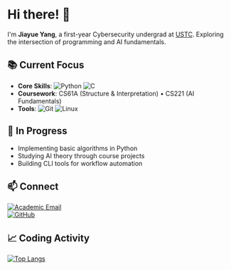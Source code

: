 # Hi there! 👋

I'm **Jiayue Yang**, a first-year Cybersecurity undergrad at [USTC](https://www.ustc.edu.cn/). Exploring the intersection of programming and AI fundamentals.

## 📚 Current Focus
- **Core Skills**: 
  ![Python](https://img.shields.io/badge/Python-3776AB?logo=python)
  ![C](https://img.shields.io/badge/C-A8B9CC?logo=c)
- **Coursework**: 
  CS61A (Structure & Interpretation) • 
  CS221 (AI Fundamentals)
- **Tools**: 
  ![Git](https://img.shields.io/badge/Git-F05032?logo=git)
  ![Linux](https://img.shields.io/badge/Linux-FCC624?logo=linux)

## 🚧 In Progress
- Implementing basic algorithms in Python
- Studying AI theory through course projects
- Building CLI tools for workflow automation

## 📫 Connect
[![Academic Email](https://img.shields.io/badge/USTC_Email-jiayueyang@mail.ustc.edu.cn-006DAC?logo=gmail)](mailto:jiayueyang@mail.ustc.edu.cn)  
[![GitHub](https://img.shields.io/badge/Portfolio-181717?logo=github)](https://github.com/jryyangjy)

## 📈 Coding Activity
[![Top Langs](https://github-readme-stats.vercel.app/api/top-langs/?username=jryyangjy&layout=compact&hide=html&exclude_repo=CS61A-SICP)](https://github.com/jryyangjy)
